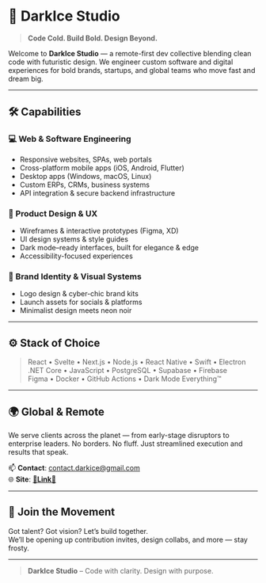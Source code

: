 # 🧊 DarkIce Studio

> **Code Cold. Build Bold. Design Beyond.**

Welcome to **DarkIce Studio** — a remote-first dev collective blending clean code with futuristic design. We engineer custom software and digital experiences for bold brands, startups, and global teams who move fast and dream big.

---

## 🛠️ Capabilities

### 💻 Web & Software Engineering
- Responsive websites, SPAs, web portals
- Cross-platform mobile apps (iOS, Android, Flutter)
- Desktop apps (Windows, macOS, Linux)
- Custom ERPs, CRMs, business systems
- API integration & secure backend infrastructure

### 🧠 Product Design & UX
- Wireframes & interactive prototypes (Figma, XD)
- UI design systems & style guides
- Dark mode–ready interfaces, built for elegance & edge
- Accessibility-focused experiences

### 🧬 Brand Identity & Visual Systems
- Logo design & cyber-chic brand kits
- Launch assets for socials & platforms
- Minimalist design meets neon noir

---

## ⚙️ Stack of Choice

> React • Svelte • Next.js • Node.js • React Native • Swift • Electron  
> .NET Core • JavaScript • PostgreSQL • Supabase • Firebase  
> Figma • Docker • GitHub Actions • Dark Mode Everything™

---

## 🌍 Global & Remote

We serve clients across the planet — from early-stage disruptors to enterprise leaders. No borders. No fluff. Just streamlined execution and results that speak.

📫 **Contact**: <a href="mailto:contact.darkice@gmail.com" rel="noopener noreferrer">contact.darkice@gmail.com</a><br />
🌐 **Site**: <a href="https://darkicestudio.vercel.app/" rel="noopener noreferrer">**🧊Link🧊**</a>



---
<!--

## 🧪 Our Repositories

Explore a growing arsenal of:
- Open-source tools & internal frameworks
- Dev templates & starter kits
- Cyber-themed design assets
- Code experiments in the wild

---
-->

## 🧠 Join the Movement

Got talent? Got vision? Let’s build together.  
We’ll be opening up contribution invites, design collabs, and more — stay frosty.

---
> **DarkIce Studio** – Code with clarity. Design with purpose.
